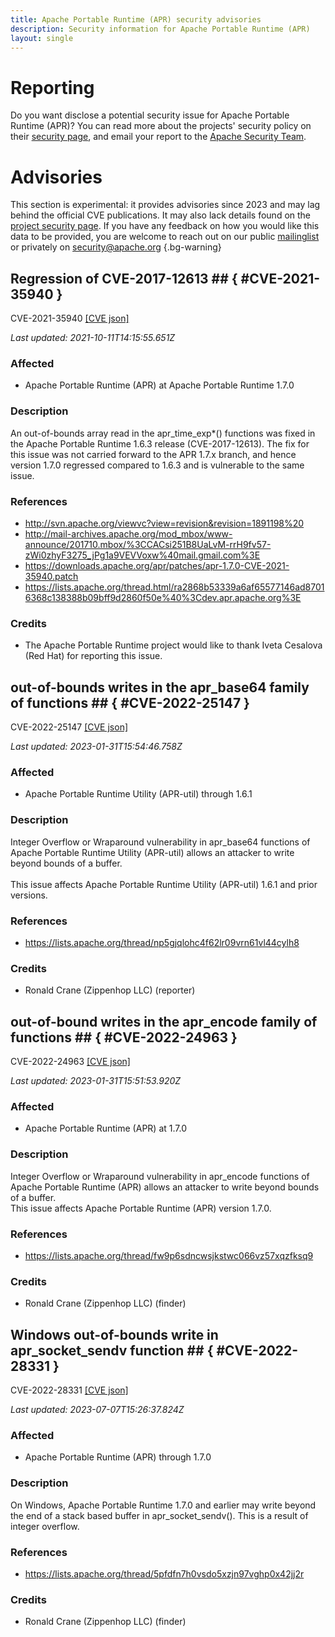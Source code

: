 ```yaml
---
title: Apache Portable Runtime (APR) security advisories
description: Security information for Apache Portable Runtime (APR)
layout: single
---
```


# Reporting

Do you want disclose a potential security issue for Apache Portable Runtime (APR)? You can read more about the projects' security policy on their [security page](https://apr.apache.org/security_report.html), and email your report to the [Apache Security Team](mailto:security@apache.org).

# Advisories

This section is experimental: it provides advisories since 2023 and may lag behind the official CVE publications. It may also lack details found on the [project security page](https://apr.apache.org/security_report.html). If you have any feedback on how you would like this data to be provided, you are welcome to reach out on our public [mailinglist](/mailinglist) or privately on [security@apache.org](mailto:security@apache.org)
{.bg-warning}

## Regression of CVE-2017-12613 ## { #CVE-2021-35940 }

CVE-2021-35940 [\[CVE json\]](./CVE-2021-35940.cve.json)

_Last updated: 2021-10-11T14:15:55.651Z_

### Affected

* Apache Portable Runtime (APR) at Apache Portable Runtime 1.7.0


### Description

An out-of-bounds array read in the apr_time_exp*() functions was fixed in the Apache Portable Runtime 1.6.3 release (CVE-2017-12613).  The fix for this issue was not carried forward to the APR 1.7.x branch, and hence version 1.7.0 regressed compared to 1.6.3 and is vulnerable to the same issue.

### References
* http://svn.apache.org/viewvc?view=revision&revision=1891198%20
* http://mail-archives.apache.org/mod_mbox/www-announce/201710.mbox/%3CCACsi251B8UaLvM-rrH9fv57-zWi0zhyF3275_jPg1a9VEVVoxw%40mail.gmail.com%3E
* https://downloads.apache.org/apr/patches/apr-1.7.0-CVE-2021-35940.patch
* https://lists.apache.org/thread.html/ra2868b53339a6af65577146ad87016368c138388b09bff9d2860f50e%40%3Cdev.apr.apache.org%3E


### Credits
* The Apache Portable Runtime project would like to thank Iveta Cesalova (Red Hat) for reporting this issue.


## out-of-bounds writes in the apr_base64 family of functions ## { #CVE-2022-25147 }

CVE-2022-25147 [\[CVE json\]](./CVE-2022-25147.cve.json)

_Last updated: 2023-01-31T15:54:46.758Z_

### Affected

* Apache Portable Runtime Utility (APR-util) through 1.6.1


### Description

<div>Integer Overflow or Wraparound vulnerability in apr_base64 functions of Apache Portable Runtime Utility (APR-util) allows an attacker to write beyond bounds of a buffer.</div><div><br></div><div>This issue affects Apache Portable Runtime Utility (APR-util) 1.6.1 and prior versions.</div>

### References
* https://lists.apache.org/thread/np5gjqlohc4f62lr09vrn61vl44cylh8


### Credits
* Ronald Crane (Zippenhop LLC) (reporter)


## out-of-bound writes in the apr_encode family of functions  ## { #CVE-2022-24963 }

CVE-2022-24963 [\[CVE json\]](./CVE-2022-24963.cve.json)

_Last updated: 2023-01-31T15:51:53.920Z_

### Affected

* Apache Portable Runtime (APR) at 1.7.0


### Description

Integer Overflow or Wraparound vulnerability in apr_encode functions of Apache Portable Runtime (APR) allows an attacker to write beyond bounds of a buffer.<br>This issue affects Apache Portable Runtime (APR) version 1.7.0.

### References
* https://lists.apache.org/thread/fw9p6sdncwsjkstwc066vz57xqzfksq9


### Credits
* Ronald Crane (Zippenhop LLC) (finder)


##  Windows out-of-bounds write in apr_socket_sendv function ## { #CVE-2022-28331 }

CVE-2022-28331 [\[CVE json\]](./CVE-2022-28331.cve.json)

_Last updated: 2023-07-07T15:26:37.824Z_

### Affected

* Apache Portable Runtime (APR) through 1.7.0


### Description

On Windows, Apache Portable Runtime 1.7.0 and earlier may write beyond the end of a stack based buffer in apr_socket_sendv(). This is a result of integer overflow.

### References
* https://lists.apache.org/thread/5pfdfn7h0vsdo5xzjn97vghp0x42jj2r


### Credits
* Ronald Crane (Zippenhop LLC) (finder)
